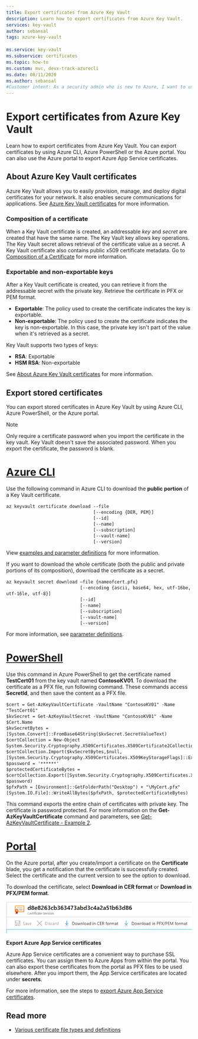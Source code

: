 ```yaml
---
title: Export certificates from Azure Key Vault
description: Learn how to export certificates from Azure Key Vault.
services: key-vault
author: sebansal
tags: azure-key-vault

ms.service: key-vault
ms.subservice: certificates
ms.topic: how-to
ms.custom: mvc, devx-track-azurecli
ms.date: 08/11/2020
ms.author: sebansal
#Customer intent: As a security admin who is new to Azure, I want to use Key Vault to securely store certificates in Azure.
---
```

# Export certificates from Azure Key Vault

Learn how to export certificates from Azure Key Vault. You can export certificates by using Azure CLI, Azure PowerShell or the Azure portal. You can also use the Azure portal to export Azure App Service certificates.

## About Azure Key Vault certificates

Azure Key Vault allows you to easily provision, manage, and deploy digital certificates for your network. It also enables secure communications for applications. See [Azure Key Vault certificates](https://docs.microsoft.com/azure/key-vault/certificates/about-certificates) for more information.

### Composition of a certificate

When a Key Vault certificate is created, an addressable *key* and *secret* are created that have the same name. The Key Vault key allows key operations. The Key Vault secret allows retrieval of the certificate value as a secret. A Key Vault certificate also contains public x509 certificate metadata. Go to [Composition of a Certificate](https://docs.microsoft.com/azure/key-vault/certificates/about-certificates#composition-of-a-certificate) for more information.

### Exportable and non-exportable keys

After a Key Vault certificate is created, you can retrieve it from the addressable secret with the private key. Retrieve the certificate in PFX or PEM format.

- **Exportable**: The policy used to create the certificate indicates the key is exportable.
- **Non-exportable**: The policy used to create the certificate indicates the key is non-exportable. In this case, the private key isn't part of the value when it's retrieved as a secret.

Key Vault supports two types of keys:

- **RSA**: Exportable
- **HSM RSA**: Non-exportable

See [About Azure Key Vault certificates](https://docs.microsoft.com/azure/key-vault/certificates/about-certificates#exportable-or-non-exportable-key) for more information.

## Export stored certificates

You can export stored certificates in Azure Key Vault by using Azure CLI, Azure PowerShell, or the Azure portal.

> [!NOTE]
> Only require a certificate password when you import the certificate in the key vault. Key Vault doesn't save the associated password. When you export the certificate, the password is blank. 


# [Azure CLI](#tab/azure-cli)

Use the following command in Azure CLI to download the **public portion** of a Key Vault certificate.

```azurecli
az keyvault certificate download --file
                                 [--encoding {DER, PEM}]
                                 [--id]
                                 [--name]
                                 [--subscription]
                                 [--vault-name]
                                 [--version]
```

View [examples and parameter definitions](https://docs.microsoft.com/cli/azure/keyvault/certificate?view=azure-cli-latest#az-keyvault-certificate-download) for more information.

If you want to download the whole certificate (both the public and private portions of its composition), download the certificate as a secret.

```azurecli
az keyvault secret download –file {nameofcert.pfx}
                            [--encoding {ascii, base64, hex, utf-16be, utf-16le, utf-8}]
                            [--id]
                            [--name]
                            [--subscription]
                            [--vault-name]
                            [--version]
```

For more information, see [parameter definitions](https://docs.microsoft.com/cli/azure/keyvault/secret?view=azure-cli-latest#az-keyvault-secret-download).

# [PowerShell](#tab/azure-powershell)

Use this command in Azure PowerShell to get the certificate named **TestCert01** from the key vault named **ContosoKV01**. To download the certificate as a PFX file, run following command. These commands access **SecretId**, and then save the content as a PFX file.

```azurepowershell
$cert = Get-AzKeyVaultCertificate -VaultName "ContosoKV01" -Name "TestCert01"
$kvSecret = Get-AzKeyVaultSecret -VaultName "ContosoKV01" -Name $Cert.Name
$kvSecretBytes = [System.Convert]::FromBase64String($kvSecret.SecretValueText)
$certCollection = New-Object System.Security.Cryptography.X509Certificates.X509Certificate2Collection
$certCollection.Import($kvSecretBytes,$null,[System.Security.Cryptography.X509Certificates.X509KeyStorageFlags]::Exportable)
$password = '******'
$protectedCertificateBytes = $certCollection.Export([System.Security.Cryptography.X509Certificates.X509ContentType]::Pkcs12, $password)
$pfxPath = [Environment]::GetFolderPath("Desktop") + "\MyCert.pfx"
[System.IO.File]::WriteAllBytes($pfxPath, $protectedCertificateBytes)
```

This command exports the entire chain of certificates with private key. The certificate is password protected.
For more information on the **Get-AzKeyVaultCertificate** command and parameters, see [Get-AzKeyVaultCertificate - Example 2](https://docs.microsoft.com/powershell/module/az.keyvault/Get-AzKeyVaultCertificate?view=azps-4.4.0).

# [Portal](#tab/azure-portal)

On the Azure portal, after you create/import a certificate on the **Certificate** blade, you get a notification that the certificate is successfully created. Select the certificate and the current version to see the option to download.

To download the certificate, select **Download in CER format** or **Download in PFX/PEM format**.

![Certificate download](../media/certificates/quick-create-portal/current-version-shown.png)

**Export Azure App Service certificates**

Azure App Service certificates are a convenient way to purchase SSL certificates. You can assign them to Azure Apps from within the portal. You can also export these certificates from the portal as PFX files to be used elsewhere. After you import them, the App Service certificates are located under **secrets**.

For more information, see the steps to [export Azure App Service certificates](https://social.technet.microsoft.com/wiki/contents/articles/37431.exporting-azure-app-service-certificates.aspx).

## Read more
* [Various certificate file types and definitions](https://docs.microsoft.com/archive/blogs/kaushal/various-ssltls-certificate-file-typesextensions)